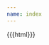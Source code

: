 ```yaml
---
name: index
---
```

<!DOCTYPE html>
<html lang="en">
<head>
  <meta charset="UTF-8">
  <title>{{page.title}}</title>
  <meta name="viewport" content="width=device-width,initial-scale=1">
  <link rel="stylesheet" href="/main.css">
  <style>
    {{page.inline_styles}}
  </style>
</head>
<body>
  <div class="">
    <div>
      {{{html}}}
    </div>
  </div>
</body>
</html>
